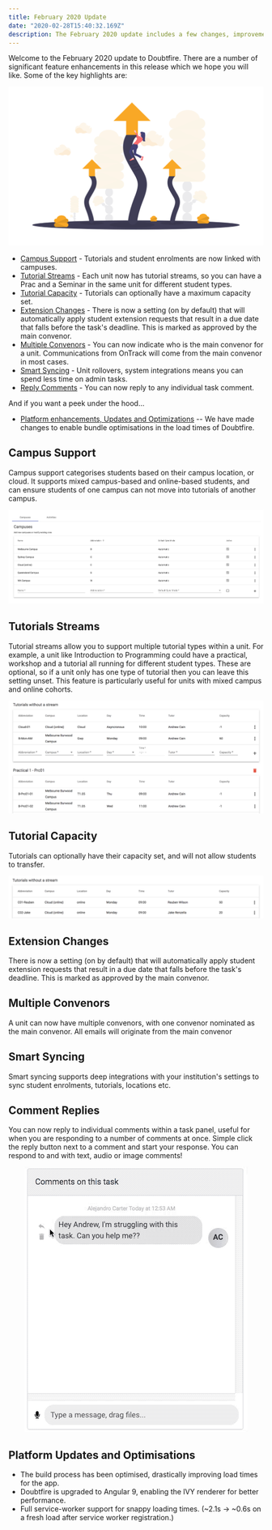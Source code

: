 ```yaml
---
title: February 2020 Update
date: "2020-02-28T15:40:32.169Z"
description: The February 2020 update includes a few changes, improvements and optimisations
---
```


Welcome to the February 2020 update to Doubtfire. There are a number of significant feature enhancements in this release which we hope you will like. Some of the key highlights are:

![Update image](./update.png)

* [Campus Support](#campus) - Tutorials and student enrolments are now linked with campuses.
* [Tutorial Streams](#streams) - Each unit now has tutorial streams, so you can have a Prac and a Seminar in the same unit for different student types.
* [Tutorial Capacity](#capacity) - Tutorials can optionally have a maximum capacity set.
* [Extension Changes](#extensions) - There is now a setting (on by default) that will automatically apply student extension requests that result in a due date that falls before the task's deadline. This is marked as approved by the main convenor.
* [Multiple Convenors](#convenors) - You can now indicate who is the main convenor for a unit. Communications from OnTrack will come from the main convenor in most cases.
* [Smart Syncing](#syncing) - Unit rollovers, system integrations means you can spend less time on admin tasks.
* [Reply Comments](#reply) - You can now reply to any individual task comment.

And if you want a peek under the hood...

* [Platform enhancements, Updates and Optimizations](#development) -- We have made changes to enable bundle optimisations in the load times of Doubtfire.


## <a name="campus"></a> Campus Support
Campus support categorises students based on their campus location, or cloud. It supports mixed campus-based and online-based students, and can ensure students of one campus can not move into tutorials of another campus.

<p align="center">
  <img alt="campuses" src="./campus.png"></img>
</p>

## <a name="streams"></a> Tutorials Streams
Tutorial streams allow you to support multiple tutorial types within a unit. For example, a unit like Introduction to Programming could have a practical, workshop and a tutorial all running for different student types. These are optional, so if a unit only has one type of tutorial then you can leave this setting unset. This feature is particularly useful for units with mixed campus and online cohorts.

<p align="center">
  <img alt="streams" src="./streams.png"></img>
</p>

## <a name="capacity"></a> Tutorial Capacity
Tutorials can optionally have their capacity set, and will not allow students to transfer.

<p align="center">
  <img alt="capacity" src="./capacity.png"></img>
</p>

## <a name="extensions"></a> Extension Changes
There is now a setting (on by default) that will automatically apply student extension requests that result in a due date that falls before the task's deadline. This is marked as approved by the main convenor.

## <a name="convenors"></a> Multiple Convenors
A unit can now have multiple convenors, with one convenor nominated as the main convenor. All emails will originate from the main convenor

## <a name="syncing"></a> Smart Syncing
Smart syncing supports deep integrations with your institution's settings to sync student enrolments, tutorials, locations etc.

## <a name="reply"></a> Comment Replies
You can now reply to individual comments within a task panel, useful for when you are responding to a number of comments at once. Simple click the reply button next to a comment and start your response. You can respond to and with text, audio or image comments!

<p align="center">
  <img alt="comment replies" src="./reply.gif"></img>
</p>

## <a name="development"></a> Platform Updates and Optimisations
* The build process has been optimised, drastically improving load times for the app.
* Doubtfire is upgraded to Angular 9, enabling the IVY renderer for better performance.
* Full service-worker support for snappy loading times. (~2.1s -> ~0.6s on a fresh load after service worker registration.)